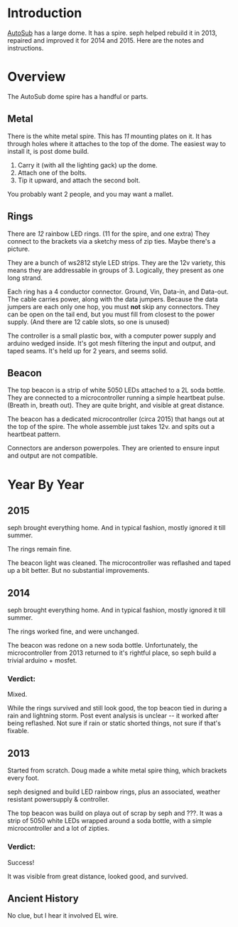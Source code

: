 # Introduction

[AutoSub](http://www.automaticsubconscious.com) has a large dome. It
has a spire. seph helped rebuild it in 2013, repaired and improved it
for 2014 and 2015. Here are the notes and instructions.

# Overview

The AutoSub dome spire has a handful or parts.

## Metal

There is the white metal spire. This has *11* mounting plates on
it. It has through holes where it attaches to the top of the dome. The
easiest way to install it, is post dome build.

1. Carry it (with all the lighting gack) up the dome.
2. Attach one of the bolts.
3. Tip it upward, and attach the second bolt.

You probably want 2 people, and you may want a mallet.

## Rings

There are *12* rainbow LED rings. (11 for the spire, and one extra)
They connect to the brackets via a sketchy mess of zip ties. Maybe
there's a picture.

They are a bunch of ws2812 style LED strips. They are the 12v variety,
this means they are addressable in groups of 3. Logically, they
present as one long strand.

Each ring has a 4 conductor connector. Ground, Vin, Data-in, and
Data-out. The cable carries power, along with the data
jumpers. Because the data jumpers are each only one hop, you must
**not** skip any connectors. They can be open on the tail end, but you
must fill from closest to the power supply. (And there are 12 cable
slots, so one is unused)

The controller is a small plastic box, with a computer power supply
and arduino wedged inside. It's got mesh filtering the input and
output, and taped seams. It's held up for 2 years, and seems solid.

## Beacon

The top beacon is a strip of white 5050 LEDs attached to a 2L soda
bottle. They are connected to a microcontroller running a simple
heartbeat pulse. (Breath in, breath out). They are quite bright, and
visible at great distance.

The beacon has a dedicated microcontroller (circa 2015) that hangs out
at the top of the spire. The whole assemble just takes 12v. and spits
out a heartbeat pattern.

Connectors are anderson powerpoles. They are oriented to ensure input
and output are not compatible.


# Year By Year

## 2015

seph brought everything home. And in typical fashion, mostly ignored
it till summer.

The rings remain fine.

The beacon light was cleaned. The microcontroller was reflashed and
taped up a bit better. But no substantial improvements. 

## 2014

seph brought everything home. And in typical fashion, mostly ignored
it till summer.

The rings worked fine, and were unchanged.

The beacon was redone on a new soda bottle. Unfortunately, the
microcontroller from 2013 returned to it's rightful place, so seph
build a trivial arduino + mosfet.

### Verdict:

Mixed.

While the rings survived and still look good, the top beacon tied in
during a rain and lightning storm. Post event analysis is unclear --
it worked after being reflashed. Not sure if rain or static shorted
things, not sure if that's fixable.


## 2013

Started from scratch. Doug made a white metal spire thing, which
brackets every foot.

seph designed and build LED rainbow rings, plus an associated, weather
resistant powersupply & controller.

The top beacon was build on playa out of scrap by seph and ???. It was
a strip of 5050 white LEDs wrapped around a soda bottle, with a simple
microcontroller and a lot of zipties.

### Verdict:

Success!

It was visible from great distance, looked good, and survived.

## Ancient History

No clue, but I hear it involved EL wire.
